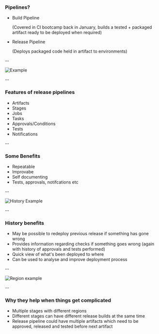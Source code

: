 ### Pipelines?

- Build Pipeline

  (Covered in CI bootcamp back in January, builds a tested + packaged artifact ready to be deployed when required)

- Release Pipeline

  (Deploys packaged code held in artifact to environments)

--

![Example](images/pipelines/simple-release-pipeline.png)

--

### Features of release pipelines

- Artifacts
- Stages
- Jobs
- Tasks
- Approvals/Conditions
- Tests
- Notifications

--

### Some Benefits

- Repeatable
- Improvabe
- Self documenting
- Tests, approvals, notifcations etc

--

![History Example](images/pipelines/release-history.png)

--

### History benefits

- May be possible to redeploy previous release if something has gone wrong
- Provides information regarding checks if something goes wrong (again with history of approvals and tests performed)
- Quick view of what's been deployed to where
- Can be used to analyse and improve deployment process

--

![Region example](images/pipelines/regions.png)

--

### Why they help when things get complicated

- Multiple stages with different regions
- Different stages can have different release builds at the same time
- Release pipeline could have multiple artifacts which need to be approved, released and tested before next artifact
